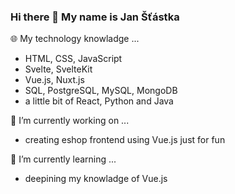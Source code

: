 ### Hi there 👋 My name is Jan Šťástka

🌐 My technology knowladge ...
- HTML, CSS, JavaScript
- Svelte, SvelteKit
- Vue.js, Nuxt.js
- SQL, PostgreSQL, MySQL, MongoDB
- a little bit of React, Python and Java

🔭 I’m currently working on ...
- creating eshop frontend using Vue.js just for fun

🌱 I’m currently learning ...
- deepining my knowladge of Vue.js

<!--
**StastkaJan/StastkaJan** is a ✨ _special_ ✨ repository because its `README.md` (this file) appears on your GitHub profile.

Here are some ideas to get you started:

- 🔭 I’m currently working on ...
- 🌱 I’m currently learning ...
- 👯 I’m looking to collaborate on ...
- 🤔 I’m looking for help with ...
- 💬 Ask me about ...
- 📫 How to reach me: ...
- 😄 Pronouns: ...
- ⚡ Fun fact: ...
-->
